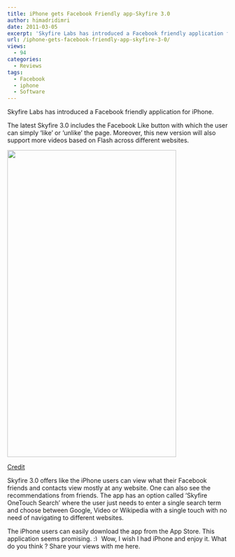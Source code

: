 ```yaml
---
title: iPhone gets Facebook Friendly app-Skyfire 3.0
author: himadridimri
date: 2011-03-05
excerpt: 'Skyfire Labs has introduced a Facebook friendly application for iPhone. '
url: /iphone-gets-facebook-friendly-app-skyfire-3-0/
views:
  - 94
categories:
  - Reviews
tags:
  - Facebook
  - iphone
  - Software
---
```

Skyfire Labs has introduced a Facebook friendly application for iPhone.

The latest Skyfire 3.0 includes the Facebook Like button with which the user can simply ‘like’ or ‘unlike’ the page. Moreover, this new version will also support more videos based on Flash across different websites.

[<img class="alignnone size-full wp-image-6028" src="http://cdn.devilsworkshop.org/files/2011/03/iPhone.jpg" alt="" width="386" height="701" />][1]

<a href="http://www.macworld.com/article/134482/2008/07/iphone3g_review.html" onclick="_gaq.push(['_trackEvent', 'outbound-article', 'http://www.macworld.com/article/134482/2008/07/iphone3g_review.html', 'Credit']);" >Credit</a>

Skyfire 3.0 offers like the iPhone users can view what their Facebook friends and contacts view mostly at any website. One can also see the recommendations from friends. The app has an option called ‘Skyfire OneTouch Search’ where the user just needs to enter a single search term and choose between Google, Video or Wikipedia with a single touch with no need of navigating to different websites.

The iPhone users can easily download the app from the App Store. This application seems promising. <img src="http://devilsworkshop.org/wp-includes/images/smilies/simple-smile.png" alt=":)" class="wp-smiley" style="height: 1em; max-height: 1em;" /> Wow, I wish I had iPhone and enjoy it. What do you think ? Share your views with me here.

 [1]: http://cdn.devilsworkshop.org/files/2011/03/iPhone.jpg
